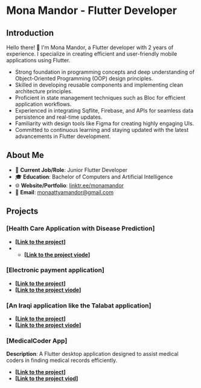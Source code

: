 # Mona Mandor -  Flutter Developer

## Introduction
Hello there! 👋 I'm Mona Mandor, a  Flutter developer with 2 years of experience. I specialize in creating efficient and user-friendly mobile applications using Flutter.

- Strong foundation in programming concepts and deep understanding of Object-Oriented Programming (OOP) design principles.
- Skilled in developing reusable components and implementing clean architecture principles.
- Proficient in state management techniques such as Bloc for efficient application workflows.
- Experienced in integrating Sqflite, Firebase, and APIs for seamless data persistence and real-time updates.
- Familiarity with design tools like Figma for creating highly engaging UIs.
- Committed to continuous learning and staying updated with the latest advancements in Flutter development.

## About Me
- 💼 **Current Job/Role**: Junior Flutter Developer
- 🎓 **Education**: Bachelor of Computers and Artificial Intelligence
- 🌐 **Website/Portfolio**: [linktr.ee/monamandor](linktr.ee/monamandor)
- 📧 **Email**: monaattyamandor@gmail.com

## Projects
### [Health Care Application with Disease Prediction]
- **[[Link to the project](https://github.com/MonaMandor/Health-Care-Application-with-Disease-Prediction)]**
- - **[[Link to the project viode](https://drive.google.com/file/d/1IBGNZOK9Kv2e97lHojC6s-KzCjAOoa_v/view)]**


### [Electronic payment application]
- **[[Link to the project](https://github.com/MonaMandor/bdaity_pay.git)]**
- **[[Link to the project viode](https://drive.google.com/drive/folders/1K7hMG_oX_0lSYwluQIjjUJbtl3xd7etq)]**

### [An Iraqi application like the Talabat application]
- **[[Link to the project](https://github.com/MonaMandor/El-wadah.git)]**
- **[[Link to the project viode](https://drive.google.com/file/d/1OoF2RqvcOcZnQt3vTK6feC1GmYhUq7eK/view)]**

### [MedicalCoder App]
 **Description**: A Flutter desktop application designed to assist medical coders in finding medical records efficiently.
- **[[Link to the project](https://github.com/MonaMandor/Coder.git)]**
- **[[Link to the project viod](https://drive.google.com/file/d/1QvvAphRv8D5uEcIizqp6lKiza_1NIzlL/view?usp=sharing)]**
